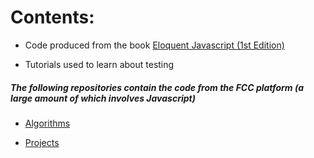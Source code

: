 # Contents:

* Code produced from the book [Eloquent Javascript (1st Edition)](http://eloquentjavascript.net/1st_edition/chapter1.html)

* Tutorials used to learn about testing

##### The following repositories contain the code from the FCC platform (a large amount of which involves Javascript)

* [Algorithms](https://github.com/usyyy/freecodecamp-algorithms)

* [Projects](https://github.com/usyyy/freecodecamp-projects)
